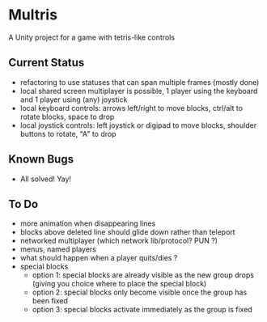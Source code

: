 # Multris
A Unity project for a game with tetris-like controls

## Current Status
* refactoring to use statuses that can span multiple frames (mostly done)
* local shared screen multiplayer is possible, 1 player using the keyboard and 1 player using (any) joystick
* local keyboard controls: arrows left/right to move blocks, ctrl/alt to rotate blocks, space to drop
* local joystick controls: left joystick or digipad to move blocks, shoulder buttons to rotate, "A" to drop

## Known Bugs
- All solved! Yay!

## To Do
- more animation when disappearing lines
- blocks above deleted line should glide down rather than teleport
- networked multiplayer (which network lib/protocol? PUN ?)
- menus, named players
- what should happen when a player quits/dies ?
- special blocks
  - option 1: special blocks are already visible as the new group drops (giving you choice where to place the special block)
  - option 2: special blocks only become visible once the group has been fixed
  - option 3: special blocks activate immediately as the group is fixed
